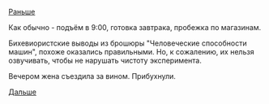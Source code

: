 [Раньше](2017.12.22.md)

Как обычно - подъём в 9:00, готовка завтрака, пробежка по магазинам.

Бихевиористские выводы из брошюры "Человеческие способности машин", похоже оказались правильными. Но, к сожалению, их нельзя озвучивать, чтобы не нарушать чистоту эксперимента.

Вечером жена съездила за вином. Прибухнули.

[Дальше](2017.12.24.md)